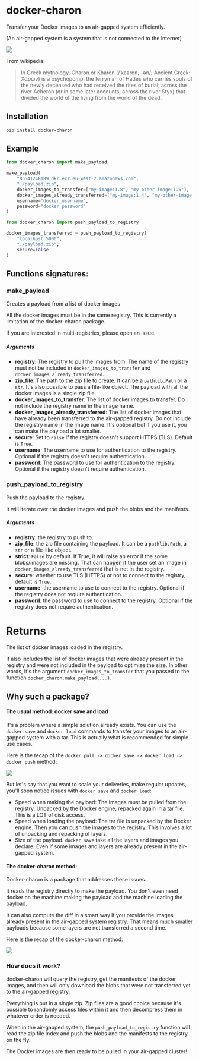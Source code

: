 # docker-charon

Transfer your Docker images to an air-gapped system efficiently.

(An air-gapped system is a system that is not connected to the internet)

![](./images/logo.jpg)


From wikipedia:

> In Greek mythology, Charon or Kharon (/ˈkɛərɒn, -ən/; Ancient Greek: Χάρων) is a 
> psychopomp, the ferryman of Hades who carries souls of the newly deceased 
> who had received the rites of burial, across the river Acheron 
> (or in some later accounts, across the river Styx) that 
> divided the world of the living from the world of the dead.

## Installation
```bash
pip install docker-charon
```

## Example

```python
from docker_charon import make_payload

make_payload(
    "86541248189.dkr.ecr.eu-west-2.amazonaws.com",
    "./payload.zip",
    docker_images_to_transfer=["my-image:1.8", "my-other-image:1.5"],
    docker_images_already_transferred=["my-image:1.4", "my-other-image:1.3"],
    username="docker_username",
    password="docker_password"
)
```

```python
from docker_charon import push_payload_to_registry

docker_images_transferred = push_payload_to_registry(
    "localhost:5000",
    "./payload.zip",
    secure=False
)
```

## Functions signatures:

### make_payload

Creates a payload from a list of docker images

All the docker images must be in the same registry.
This is currently a limitation of the docker-charon package.

If you are interested in multi-registries, please open an issue.

##### Arguments

- **registry**: The registry to pull the images from. The name of the registry
    must not be included in `docker_images_to_transfer` and
    `docker_images_already_transferred`.
- **zip_file**: The path to the zip file to create. It can be a `pathlib.Path` or
    a `str`. It's also possible to pass a file-like object. The payload with
    all the docker images is a single zip file.
- **docker_images_to_transfer**: The list of docker images to transfer. Do not include
    the registry name in the image name.
- **docker_images_already_transferred**: The list of docker images that have already
    been transferred to the air-gapped registry. Do not include the registry
    name in the image name. It's optional but if you use it, you can make the 
    payload a lot smaller.
- **secure**: Set to `False` if the registry doesn't support HTTPS (TLS). Default
    is `True`.
- **username**: The username to use for authentication to the registry. Optional if
    the registry doesn't require authentication.
- **password**: The password to use for authentication to the registry. Optional if
    the registry doesn't require authentication.


### push_payload_to_registry

Push the payload to the registry.

It will iterate over the docker images and push the blobs and the manifests.

##### Arguments

- **registry**: the registry to push to.
- **zip_file**: the zip file containing the payload. It can be a `pathlib.Path`, a `str`
    or a file-like object.
- **strict**: `False` by default. If True, it will raise an error if the 
     some blobs/images are missing.
     That can happen if the user set an image in `docker_images_already_transferred`
     that is not in the registry.
- **secure**: whether to use TLS (HTTPS) or not to connect to the registry,
    default is `True`.
- **username**: the username to use to connect to the registry. Optional
    if the registry does not require authentication.
- **password**: the password to use to connect to the registry. Optional
    if the registry does not require authentication.

# Returns

The list of docker images loaded in the registry.

It also includes the list of docker images that were already present
in the registry and were not included in the payload to optimize the size.
In other words, it's the argument `docker_images_to_transfer` that you passed
to the function `docker_charon.make_payload(...)`.


## Why such a package?

#### The usual method: docker save and load

It's a problem where a simple solution already exists. 
You can use the `docker save` and `docker load` commands to transfer your images to an air-gapped system with a tar.
This is actually what is recommended for simple use cases.

Here is the recap of the `docker pull -> docker save -> docker load -> docker push` method:

![](./images/with_docker_save_load.png)


But let's say that you want to scale your deliveries, make regular updates, you'll soon 
notice issues with `docker save` and `docker load`:
* Speed when making the payload: The images must be pulled from the registry. Unpacked by the Docker engine, repacked again in a tar file. This is a LOT of disk access.
* Speed when loading the payload: The tar file is unpacked by the Docker engine. Then you can push the images to the registry. This involves a lot of unpacking and repacking of layers.
* Size of the payload. `docker save` take all the layers and images you declare. 
    Even if some images and layers are already present in the air-gapped system.

#### The docker-charon method:

Docker-charon is a package that addresses these issues. 

It reads the registry directly to make the payload.
You don't even need docker on the machine making the payload and the machine loading the payload.

It can also compute the diff in a smart way if you provide the images already present in the 
air-gapped system registry. That means much smaller payloads because some layers are not 
transferred a second time.

Here is the recap of the docker-charon method:

![](./images/with_docker_charon.png)


### How does it work?

docker-charon will query the registry, get the manifests of the docker images,
and then will only download the blobs that were not transferred yet to the 
air-gapped registry.

Everything is put in a single zip. Zip files are a good choice because it's 
possible to randomly access files within it and then decompress them in 
whatever order is needed.

When in the air-gapped system, the `push_payload_to_registry` function will
read the zip file index and push the blobs and the manifests to the registry on the fly.

The Docker images are then ready to be pulled in your air-gapped cluster!
